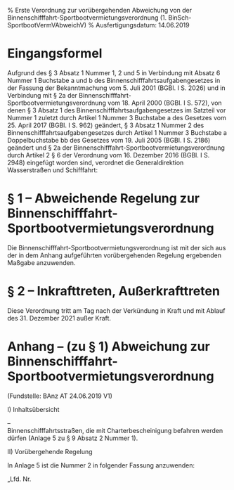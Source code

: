 % Erste Verordnung zur vorübergehenden Abweichung von der Binnenschifffahrt-Sportbootvermietungsverordnung  (1. BinSch-SportbootVermVAbweichV)
% Ausfertigungsdatum: 14.06.2019
 
# Eingangsformel

Aufgrund des § 3 Absatz 1 Nummer 1, 2 und 5 in Verbindung mit Absatz 6 Nummer 1 Buchstabe a und b des Binnenschifffahrtsaufgabengesetzes in der Fassung der Bekanntmachung vom 5. Juli 2001 (BGBl. I S. 2026) und in Verbindung mit § 2a der Binnenschifffahrt-Sportbootvermietungsverordnung vom 18. April 2000 (BGBl. I S. 572), von denen § 3 Absatz 1 des Binnenschifffahrtsaufgabengesetzes im Satzteil vor Nummer 1 zuletzt durch Artikel 1 Nummer 3 Buchstabe a des Gesetzes vom 25. April 2017 (BGBl. I S. 962) geändert, § 3 Absatz 1 Nummer 2 des Binnenschifffahrtsaufgabengesetzes durch Artikel 1 Nummer 3 Buchstabe a Doppelbuchstabe bb des Gesetzes vom 19. Juli 2005 (BGBl. I S. 2186) geändert und § 2a der Binnenschifffahrt-Sportbootvermietungsverordnung durch Artikel 2 § 6 der Verordnung vom 16. Dezember 2016 (BGBl. I S. 2948) eingefügt worden sind, verordnet die Generaldirektion Wasserstraßen und Schifffahrt:

# § 1 – Abweichende Regelung zur Binnenschifffahrt-Sportbootvermietungsverordnung

Die Binnenschifffahrt-Sportbootvermietungsverordnung ist mit der sich aus der in dem Anhang aufgeführten vorübergehenden Regelung ergebenden Maßgabe anzuwenden.

# § 2 – Inkrafttreten, Außerkrafttreten

Diese Verordnung tritt am Tag nach der Verkündung in Kraft und mit Ablauf des 31. Dezember 2021 außer Kraft.

# Anhang – (zu § 1) Abweichung zur Binnenschifffahrt-Sportbootvermietungsverordnung

(Fundstelle: BAnz AT 24.06.2019 V1)

I) Inhaltsübersicht

–  
Binnenschifffahrtsstraßen, die mit Charterbescheinigung befahren werden dürfen (Anlage 5 zu § 9 Absatz 2 Nummer 1).

II) Vorübergehende Regelung  
  

In Anlage 5 ist die Nummer 2 in folgender Fassung anzuwenden:  
  

„Lfd. Nr.
